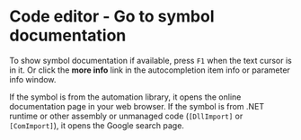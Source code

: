 # Code editor - Go to symbol documentation

To show symbol documentation if available, press `F1` when the text cursor is in it. Or click the **more info** link in the autocompletion item info or parameter info window.

If the symbol is from the automation library, it opens the online documentation page in your web browser. If the symbol is from .NET runtime or other assembly or unmanaged code (`[DllImport]` or `[ComImport]`), it opens the Google search page.